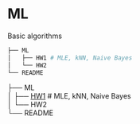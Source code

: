 # ML
Basic algorithms

```bash
├── ML
│   ├── HW1 # MLE, kNN, Naive Bayes
│   └── HW2
└── README
```
├── ML <br>
│   ├── [HW1](./HW1.ipynb) # MLE, kNN, Naive Bayes <br>
│   └── HW2 <br>
└── README
